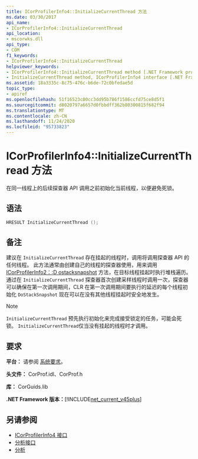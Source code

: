 ```yaml
---
title: ICorProfilerInfo4::InitializeCurrentThread 方法
ms.date: 03/30/2017
api_name:
- ICorProfilerInfo4::InitializeCurrentThread
api_location:
- mscorwks.dll
api_type:
- COM
f1_keywords:
- ICorProfilerInfo4::InitializeCurrentThread
helpviewer_keywords:
- ICorProfilerInfo4::InitializeCurrentThread method [.NET Framework profiling]
- InitializeCurrentThread method, ICorProfilerInfo4 interface [.NET Framework profiling]
ms.assetid: 18a3335c-8c75-476c-b6de-72c0bfedae5d
topic_type:
- apiref
ms.openlocfilehash: 51f16523c00cc3dd95b786f1586ccfd75ce8d5f1
ms.sourcegitcommit: d8020797a6657d0fbbdff362b80300815f682f94
ms.translationtype: MT
ms.contentlocale: zh-CN
ms.lasthandoff: 11/24/2020
ms.locfileid: "95733823"
---
```

# <a name="icorprofilerinfo4initializecurrentthread-method"></a>ICorProfilerInfo4::InitializeCurrentThread 方法

在同一线程上的后续探查器 API 调用之前初始化当前线程，以便避免死锁。  
  
## <a name="syntax"></a>语法  
  
```cpp  
HRESULT InitializeCurrentThread ();  
```  
  
## <a name="remarks"></a>备注  

 建议在 `InitializeCurrentThread` 存在挂起的线程时，调用将调用探查器 API 的任何线程。 此方法通常由创建自己的线程的探查器使用，用来调用 [ICorProfilerInfo2：:D ostacksnapshot](icorprofilerinfo2-dostacksnapshot-method.md) 方法，在目标线程挂起时执行堆栈遍历。 通过在 `InitializeCurrentThread` 探查器首次创建采样线程时调用一次，探查器可以确保在第一次调用期间，CLR 在第一次调用期间要执行的延迟的每个线程初始化 `DoStackSnapshot` 现在可以在没有其他线程挂起时安全地发生。  
  
> [!NOTE]
> `InitializeCurrentThread` 预先执行初始化来完成接受锁定的任务，可能会死锁。 `InitializeCurrentThread`仅当没有挂起的线程时才调用。  
  
## <a name="requirements"></a>要求  

 **平台：** 请参阅 [系统要求](../../get-started/system-requirements.md)。  
  
 **头文件：** CorProf.idl、CorProf.h  
  
 **库：** CorGuids.lib  
  
 **.NET Framework 版本：**[!INCLUDE[net_current_v45plus](../../../../includes/net-current-v45plus-md.md)]  
  
## <a name="see-also"></a>另请参阅

- [ICorProfilerInfo4 接口](icorprofilerinfo4-interface.md)
- [分析接口](profiling-interfaces.md)
- [分析](index.md)
